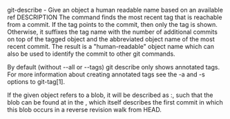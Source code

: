 git-describe - Give an object a human readable name based on an available ref
DESCRIPTION
The command finds the most recent tag that is reachable from a commit. If the tag points to the commit, then only the tag is shown. Otherwise, it suffixes the tag name with the number of additional commits on top of the tagged object and the abbreviated object name of the most recent commit. The result is a "human-readable" object name which can also be used to identify the commit to other git commands.

By default (without --all or --tags) git describe only shows annotated tags. For more information about creating annotated tags see the -a and -s options to git-tag[1].

If the given object refers to a blob, it will be described as <commit-ish>:<path>, such that the blob can be found at <path> in the <commit-ish>, which itself describes the first commit in which this blob occurs in a reverse revision walk from HEAD.
